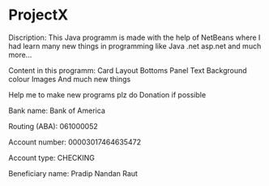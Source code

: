 # ProjectX
Discription:
This Java programm is made with the help of NetBeans where I had learn many new things in programming like Java .net asp.net and much more...

Content in this programm:
Card Layout
Bottoms
Panel
Text
Background colour
Images
And much new things 

Help me to make new programs plz do Donation if possible

Bank name:
Bank of America

Routing (ABA):
061000052

Account number:
00003017464635472

Account type:
CHECKING

Beneficiary name:
Pradip Nandan Raut

